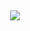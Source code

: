 <!-- Stats Card -->
<h2 align="center">
  <a>
    <img align="center" src="https://github-readme-stats.vercel.app/api?username=segu23&repo=github-readme-stats&count_private=true&include_all_commits=true&show_icons=true&theme=radical&card_width=750)]">
  </a>
